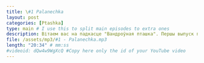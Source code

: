 ```yaml
---
title: \#1 Palanechka
layout: post
categories: [Ptashka]
type: main # I use this to split main episodes to extra ones
description: Вітаем вас на падкасце "Вандроўная пташка". Першы выпуск пра аднаўленне палаца Радзівілаў у "Паланечцы".
file: /assets/mp3/#1 - Palanechka.mp3
length: "20:34" # mm:ss
#videoid: dQw4w9WgXcQ #Copy here only the id of your YouTube video
---
```

